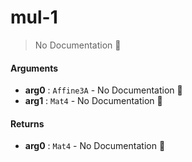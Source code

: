 # mul\-1

> No Documentation 🚧

#### Arguments

- **arg0** : `Affine3A` \- No Documentation 🚧
- **arg1** : `Mat4` \- No Documentation 🚧

#### Returns

- **arg0** : `Mat4` \- No Documentation 🚧